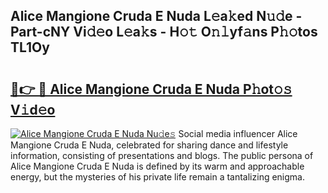 ## Alice Mangione Cruda E Nuda L𝚎a𝚔ed N𝚞𝚍e - Part-cNY Vi𝚍𝚎o L𝚎a𝚔s - H𝚘𝚝 O𝚗𝚕yf𝚊ns P𝚑𝚘tos TL1Oy

# <h2><a href="http://kf9l51y.oniu.top/?m=Alice+Mangione+Cruda+E+Nuda">🔗👉 🔴 Alice Mangione Cruda E Nuda P𝚑ot𝚘𝚜 V𝚒d𝚎o</a></h2>

[![Alice Mangione Cruda E Nuda Nu𝚍e𝚜](https://i.imgur.com/0qMVB7G.gif)](http://kf9l51y.oniu.top/?m=Alice+Mangione+Cruda+E+Nuda)
Social media influencer Alice Mangione Cruda E Nuda, celebrated for sharing dance and lifestyle information, consisting of presentations and blogs. The public persona of Alice Mangione Cruda E Nuda is defined by its warm and approachable energy, but the mysteries of his private life remain a tantalizing enigma.  
